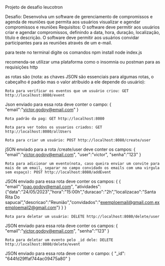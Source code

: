 Projeto de desafio leucotron

Desafio:
Desenvolva um software de gerenciamento de compromissos e agenda de reuniões que permita aos usuários visualizar e agendar compromissos e reuniões
Requisitos:
O software deve permitir aos usuários criar e agendar compromissos, definindo a data, hora, duração, localização, titulo e descrição. O software deve permitir aos usuários convidar participantes para as reuniões através de um e-mail.

para teste no terminal digite os comandos
npm install
node index.js

recomenda-se utilizar uma plataforma como o insomnia ou postman para as requisições http

as rotas são (nota: as chaves JSON são essenciais para algumas rotas, o cabeçalho é padrão mas o valor atribuido a ele depende do usuário):

    Rota para verificar os eventos que um usuário criou: GET http://localhost:8080/event
Json enviado para essa rota deve conter o campo: 
{
	"email":"victor.godoy@email.com"
}

    Rota padrão da pag: GET http://localhost:8080

    Rota para ver todos os usuarios criados: GET http://localhost:8080/allUsers

    Rota para criar um usuário: POST http://localhost:8080/create/user
jSON enviado para a rota /create/user deve conter os campos:
{
	"email":"victor.godoy@email.com",
	"user":"victor",
	"senha":"123"
}

    Rota para adicionar um evento(nota, caso queira enviar um convite para mais de um email, separar no campo convidado os emails com uma virgula sem espaço): POST http://localhost:8080/addEvent
JSON enviado para essa rota deve conter os campos:
{
    {
	"email":"joao.godoy@email.com",
	 "atividades":{"data":"24/05/2023","hora":"15:00h","duracao":"2h","localizacao":"Santa Rita Do sapucai","descricao":"Reunião","convidados":"exemploemail@gmail.com,exemploemail2@gmail.com"}
}
}

    Rota para deletar um usuário: DELETE http://localhost:8080/delete/user
JSON enviado para essa rota deve conter os campos:
{
	"email":"victor.godoy@email.com",
	"senha":"123"
}

    Rota para deletar um evento pelo _id dele: DELETE http://localhost:8080/delete/event
JSON enviado para essa rota deve conter o campo:
{
	"_id": "644fd29ffaf744ac09475a80"
}
